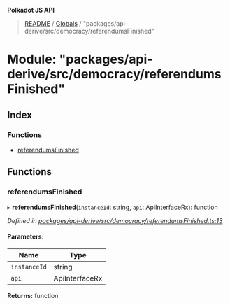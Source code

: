 **Polkadot JS API**

> [README](../README.md) / [Globals](../globals.md) / "packages/api-derive/src/democracy/referendumsFinished"

# Module: "packages/api-derive/src/democracy/referendumsFinished"

## Index

### Functions

* [referendumsFinished](_packages_api_derive_src_democracy_referendumsfinished_.md#referendumsfinished)

## Functions

### referendumsFinished

▸ **referendumsFinished**(`instanceId`: string, `api`: ApiInterfaceRx): function

*Defined in [packages/api-derive/src/democracy/referendumsFinished.ts:13](https://github.com/polkadot-js/api/blob/7af915185/packages/api-derive/src/democracy/referendumsFinished.ts#L13)*

#### Parameters:

Name | Type |
------ | ------ |
`instanceId` | string |
`api` | ApiInterfaceRx |

**Returns:** function
